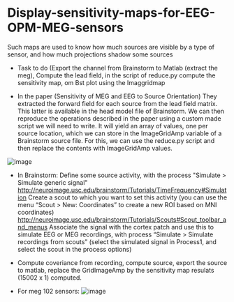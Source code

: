 # Display-sensitivity-maps-for-EEG-OPM-MEG-sensors
Such maps are used to know how much sources are visible by a type of sensor, and how much projections shadow some sources
- Task to do (Export the channel from Brainstorm to Matlab (extract the meg), Compute the lead field, in the script of reduce.py compute the sensitivity map, om Bst plot using the Imaggridmap

- In the paper (Sensitivity of MEG and EEG to Source Orientation) They extracted the forward field for each source from the lead field matrix. This latter is available in the head model file of Brainstorm. We can then reproduce the operations described in the paper using a custom made script we will need to write. It will yield an array of values, one per source location, which we can store in the ImageGridAmp variable of a Brainstorm source file. For this, we can use the reduce.py script and then replace the contents with ImageGridAmp values.

![image](https://user-images.githubusercontent.com/29655962/88534353-31150b80-d008-11ea-9bc0-1a80dab70cd9.png)

- In Brainstorm:
Define some source activity, with the process "Simulate > Simulate generic signal"
http://neuroimage.usc.edu/brainstorm/Tutorials/TimeFrequency#Simulation
Create a scout to which you want to set this activity (you can use the menu “Scout > New: Coordinates” to create a new ROI based on MNI coordinates)
http://neuroimage.usc.edu/brainstorm/Tutorials/Scouts#Scout_toolbar_and_menus
Associate the signal with the cortex patch and use this to simulate EEG or MEG recordings, with process “Simulate > Simulate recordings from scouts” (select the simulated signal in Process1, and select the scout in the process options)

- Compute coveriance from recording, compute source, export the source to matlab, replace the GridImageAmp by the sensitivity map resulats (15002 x 1) computed.

- For meg 102 sensors:
![image](https://user-images.githubusercontent.com/29655962/89192575-f893a580-d5a4-11ea-9e82-44d988addd45.png)


